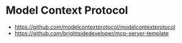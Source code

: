 # Model Context Protocol

- https://github.com/modelcontextprotocol/modelcontextprotocol
- https://github.com/brightsidedeveloper/mcp-server-template
